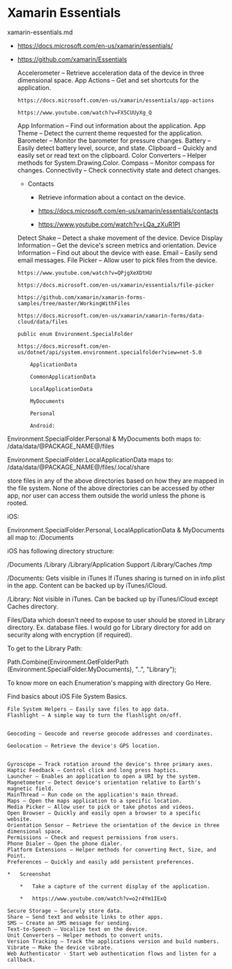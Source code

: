 # Xamarin Essentials

xamarin-essentials.md

*   https://docs.microsoft.com/en-us/xamarin/essentials/

*   https://github.com/xamarin/Essentials


    Accelerometer – Retrieve acceleration data of the device in three dimensional space.
    App Actions – Get and set shortcuts for the application.

        https://docs.microsoft.com/en-us/xamarin/essentials/app-actions
        
        https://www.youtube.com/watch?v=FX5CUUyXg_Q

    App Information – Find out information about the application.
    App Theme – Detect the current theme requested for the application.
    Barometer – Monitor the barometer for pressure changes.
    Battery – Easily detect battery level, source, and state.
    Clipboard – Quickly and easily set or read text on the clipboard.
    Color Converters – Helper methods for System.Drawing.Color.
    Compass – Monitor compass for changes.
    Connectivity – Check connectivity state and detect changes.
    
    *   Contacts
    
        *   Retrieve information about a contact on the device.

        *   https://docs.microsoft.com/en-us/xamarin/essentials/contacts

        *   https://www.youtube.com/watch?v=LQa_zXuR1PI

    Detect Shake – Detect a shake movement of the device.
    Device Display Information – Get the device's screen metrics and orientation.
    Device Information – Find out about the device with ease.
    Email – Easily send email messages.
    File Picker – Allow user to pick files from the device.

        https://www.youtube.com/watch?v=QPjgXeXDtHU

        https://docs.microsoft.com/en-us/xamarin/essentials/file-picker

        https://github.com/xamarin/xamarin-forms-samples/tree/master/WorkingWithFiles

        https://docs.microsoft.com/en-us/xamarin/xamarin-forms/data-cloud/data/files

        public enum Environment.SpecialFolder

        https://docs.microsoft.com/en-us/dotnet/api/system.environment.specialfolder?view=net-5.0

            ApplicationData

            CommonApplicationData

            LocalApplicationData

            MyDocuments

            Personal

            Android:

Environment.SpecialFolder.Personal & MyDocuments both maps to: /data/data/@PACKAGE_NAME@/files

Environment.SpecialFolder.LocalApplicationData maps to: /data/data/@PACKAGE_NAME@/files/.local/share

store files in any of the above directories based on how they are mapped in the file system. None of the above directories can be accessed by other app, nor user can access them outside the world unless the phone is rooted.

iOS:

Environment.SpecialFolder.Personal, LocalApplicationData & MyDocuments all map to: /Documents

iOS has following directory structure:

/Documents
/Library
/Library/Application Support
/Library/Caches
/tmp

/Documents: Gets visible in iTunes If iTunes sharing is turned on in info.plist in the app. Content can be backed up by iTunes/iCloud.

/Library: Not visible in iTunes. Can be backed up by iTunes/iCloud except Caches directory.

Files/Data which doesn't need to expose to user should be stored in Library directory. Ex. database files. I would go for Library directory for add on security along with encryption (if required).

To get to the Library Path:

Path.Combine(Environment.GetFolderPath (Environment.SpecialFolder.MyDocuments), "..", "Library");

To know more on each Enumeration's mapping with directory Go Here.

Find basics about iOS File System Basics.



    File System Helpers – Easily save files to app data.
    Flashlight – A simple way to turn the flashlight on/off.


    Geocoding – Geocode and reverse geocode addresses and coordinates.

    Geolocation – Retrieve the device's GPS location.


    Gyroscope – Track rotation around the device's three primary axes.
    Haptic Feedback – Control click and long press haptics.
    Launcher – Enables an application to open a URI by the system.
    Magnetometer – Detect device's orientation relative to Earth's magnetic field.
    MainThread – Run code on the application's main thread.
    Maps – Open the maps application to a specific location.
    Media Picker – Allow user to pick or take photos and videos.
    Open Browser – Quickly and easily open a browser to a specific website.
    Orientation Sensor – Retrieve the orientation of the device in three dimensional space.
    Permissions – Check and request permissions from users.
    Phone Dialer – Open the phone dialer.
    Platform Extensions – Helper methods for converting Rect, Size, and Point.
    Preferences – Quickly and easily add persistent preferences.
    
    *   Screenshot 
    
        *   Take a capture of the current display of the application.

        *   https://www.youtube.com/watch?v=o2r4Ym1IExQ

    Secure Storage – Securely store data.
    Share – Send text and website links to other apps.
    SMS – Create an SMS message for sending.
    Text-to-Speech – Vocalize text on the device.
    Unit Converters – Helper methods to convert units.
    Version Tracking – Track the applications version and build numbers.
    Vibrate – Make the device vibrate.
    Web Authenticator - Start web authentication flows and listen for a callback.
